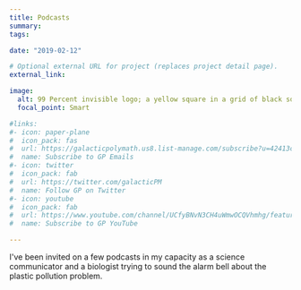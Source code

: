 ```yaml
---
title: Podcasts
summary:
tags:

date: "2019-02-12"

# Optional external URL for project (replaces project detail page).
external_link:

image:
  alt: 99 Percent invisible logo; a yellow square in a grid of black squares.
  focal_point: Smart

#links:
#- icon: paper-plane
#  icon_pack: fas
#  url: https://galacticpolymath.us8.list-manage.com/subscribe?u=42413c3d307f9b69fd5d5319e&id=33924ebd91
#  name: Subscribe to GP Emails
#- icon: twitter
#  icon_pack: fab
#  url: https://twitter.com/galacticPM
#  name: Follow GP on Twitter
#- icon: youtube
#  icon_pack: fab
#  url: https://www.youtube.com/channel/UCfyBNvN3CH4uWmwOCQVhmhg/featured
#  name: Subscribe to GP YouTube

---
```

I've been invited on a few podcasts in my capacity as a  science communicator and a biologist trying to sound the alarm bell about the plastic pollution problem.
